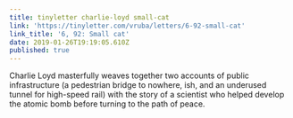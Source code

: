 ```yaml
---
title: tinyletter charlie-loyd small-cat
link: 'https://tinyletter.com/vruba/letters/6-92-small-cat'
link_title: '6, 92: Small cat'
date: 2019-01-26T19:19:05.610Z
published: true
---
```

Charlie Loyd masterfully weaves together two accounts of public infrastructure (a pedestrian bridge to nowhere, ish, and an underused tunnel for high-speed rail) with the story of a scientist who helped develop the atomic bomb before turning to the path of peace.
